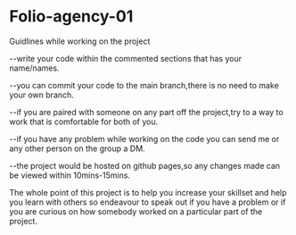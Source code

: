 # Folio-agency-01

Guidlines while working on the project

--write your code within the commented sections that has your name/names.

--you can commit your code to the main branch,there is no need to make your own branch.

--if you are paired with someone on any part off the project,try to a way to work that is comfortable for both of you.

--if you have any problem while working on the code you can send me or any other person on the group a DM.

--the project would be hosted on github pages,so any changes made can be viewed within 10mins-15mins.


The whole point of this project is to help you increase your skillset and help you learn with others so endeavour to speak out if you have a problem or if you are curious on how somebody worked on a particular part of the project.
